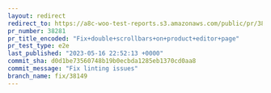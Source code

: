 ```yaml
---
layout: redirect
redirect_to: https://a8c-woo-test-reports.s3.amazonaws.com/public/pr/38281/e2e/index.html
pr_number: 38281
pr_title_encoded: "Fix+double+scrollbars+on+product+editor+page"
pr_test_type: e2e
last_published: "2023-05-16 22:52:13 +0000"
commit_sha: d0d1be73560748b19b0ecbda1285eb1370cd0aa8
commit_message: "Fix linting issues"
branch_name: fix/38149
---
```

